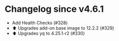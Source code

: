 # Changelog since v4.6.1
- Add Health Checks (#328) 
- ⬆️ Upgrades add-on base image to 12.2.2 (#329) 
- ⬆️ Upgrades yq to 4.25.1-r2 (#330) 
